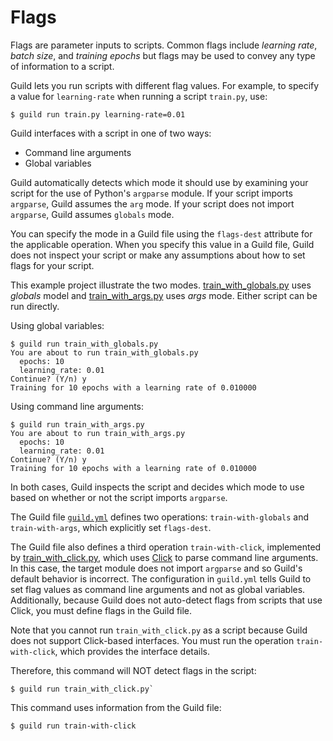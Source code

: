 # Flags

Flags are parameter inputs to scripts. Common flags include *learning
rate*, *batch size*, and *training epochs* but flags may be used to
convey any type of information to a script.

Guild lets you run scripts with different flag values. For example, to
specify a value for `learning-rate` when running a script `train.py`,
use:

```
$ guild run train.py learning-rate=0.01
```

Guild interfaces with a script in one of two ways:

- Command line arguments
- Global variables

Guild automatically detects which mode it should use by examining your
script for the use of Python's `argparse` module. If your script
imports `argparse`, Guild assumes the `arg` mode. If your script does
not import `argparse`, Guild assumes `globals` mode.

You can specify the mode in a Guild file using the `flags-dest`
attribute for the applicable operation. When you specify this value in
a Guild file, Guild does not inspect your script or make any
assumptions about how to set flags for your script.

This example project illustrate the two
modes. [train_with_globals.py](train_with_globals.py) uses *globals*
model and [train_with_args.py](train_with_args.py) uses *args*
mode. Either script can be run directly.

Using global variables:

```
$ guild run train_with_globals.py
You are about to run train_with_globals.py
  epochs: 10
  learning_rate: 0.01
Continue? (Y/n) y
Training for 10 epochs with a learning rate of 0.010000
```

Using command line arguments:

```
$ guild run train_with_args.py
You are about to run train_with_args.py
  epochs: 10
  learning_rate: 0.01
Continue? (Y/n) y
Training for 10 epochs with a learning rate of 0.010000
```

In both cases, Guild inspects the script and decides which mode to use
based on whether or not the script imports `argparse`.

The Guild file [`guild.yml`](guild.yml) defines two operations:
`train-with-globals` and `train-with-args`, which explicitly set
`flags-dest`.

The Guild file also defines a third operation `train-with-click`,
implemented by [train_with_click.py](train_with_click.py), which uses
[Click](https://click.palletsprojects.com) to parse command line
arguments. In this case, the target module does not import `argparse`
and so Guild's default behavior is incorrect. The configuration in
`guild.yml` tells Guild to set flag values as command line arguments
and not as global variables. Additionally, because Guild does not
auto-detect flags from scripts that use Click, you must define flags
in the Guild file.

Note that you cannot run `train_with_click.py` as a script because
Guild does not support Click-based interfaces. You must run the
operation `train-with-click`, which provides the interface details.

Therefore, this command will NOT detect flags in the script:

```
$ guild run train_with_click.py`
```

This command uses information from the Guild file:

```
$ guild run train-with-click
```
